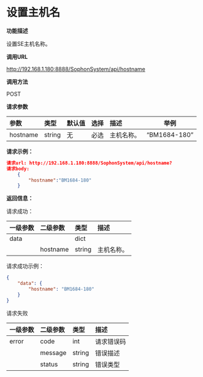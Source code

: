 # 设置主机名 #

**功能描述**

设置SE主机名称。

**调用URL**

http://192.168.1.180:8888/SophonSystem/api/hostname

**调用方法**

POST

**请求参数**

| 参数     | 类型   | 默认值 | 选择 | 描述       | 举例         |
| :------- | :----- | ------ | :--- | :--------- | ------------ |
| hostname | string | 无     | 必选 | 主机名称。 | “BM1684-180” |

**请求示例：**

```json
请求url: http://192.168.1.180:8888/SophonSystem/api/hostname?
请求body:
	{
        "hostname":"BM1684-180"
    }
```

**返回信息：**

请求成功：

| 一级参数 | 二级参数 | 类型   | 描述       |
| :------- | :------- | :----- | :--------- |
| data     |          | dict   |            |
|          | hostname | string | 主机名称。 |

请求成功示例：

```json
{
    "data": {
        "hostname": "BM1684-180"
    }
}
```

请求失败

| 一级参数 | 二级参数 | 类型   | 描述       |
| :------- | :------- | :----- | :--------- |
| error    | code     | int    | 请求错误码 |
|          | message  | string | 错误描述   |
|          | status   | string | 错误类型   |

​    
